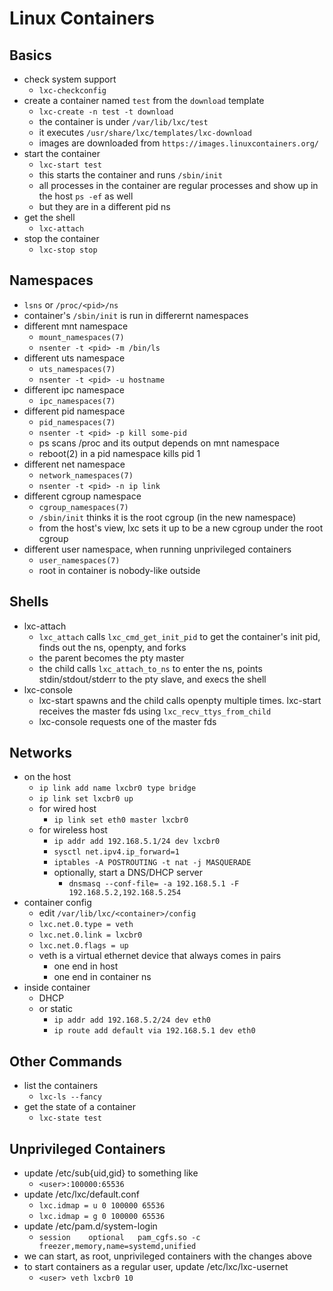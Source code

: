 Linux Containers
================

## Basics

- check system support
  - `lxc-checkconfig`
- create a container named `test` from the `download` template
  - `lxc-create -n test -t download`
  - the container is under `/var/lib/lxc/test`
  - it executes `/usr/share/lxc/templates/lxc-download`
  - images are downloaded from `https://images.linuxcontainers.org/`
- start the container
  - `lxc-start test`
  - this starts the container and runs `/sbin/init`
  - all processes in the container are regular processes and show up in the
    host `ps -ef` as well
  - but they are in a different pid ns
- get the shell
  - `lxc-attach`
- stop the container
  - `lxc-stop stop`

## Namespaces

- `lsns` or `/proc/<pid>/ns`
- container's `/sbin/init` is run in differernt namespaces
- different mnt namespace
  - `mount_namespaces(7)`
  - `nsenter -t <pid> -m /bin/ls`
- different uts namespace
  - `uts_namespaces(7)`
  - `nsenter -t <pid> -u hostname`
- different ipc namespace
  - `ipc_namespaces(7)`
- different pid namespace
  - `pid_namespaces(7)`
  - `nsenter -t <pid> -p kill some-pid`
  - ps scans /proc and its output depends on mnt namespace
  - reboot(2) in a pid namespace kills pid 1
- different net namespace
  - `network_namespaces(7)`
  - `nsenter -t <pid> -n ip link`
- different cgroup namespace
  - `cgroup_namespaces(7)`
  - `/sbin/init` thinks it is the root cgroup (in the new namespace)
  - from the host's view, lxc sets it up to be a new cgroup under the root
    cgroup
- different user namespace, when running unprivileged containers
  - `user_namespaces(7)`
  - root in container is nobody-like outside

## Shells

- lxc-attach
  - `lxc_attach` calls `lxc_cmd_get_init_pid` to get the container's init pid,
    finds out the ns, openpty, and forks
  - the parent becomes the pty master
  - the child calls `lxc_attach_to_ns` to enter the ns, points
    stdin/stdout/stderr to the pty slave, and execs the shell
- lxc-console
  - lxc-start spawns and the child calls openpty multiple times.  lxc-start
    receives the master fds using `lxc_recv_ttys_from_child`
  - lxc-console requests one of the master fds

## Networks

- on the host
  - `ip link add name lxcbr0 type bridge`
  - `ip link set lxcbr0 up`
  - for wired host
    - `ip link set eth0 master lxcbr0`
  - for wireless host
    - `ip addr add 192.168.5.1/24 dev lxcbr0`
    - `sysctl net.ipv4.ip_forward=1`
    - `iptables -A POSTROUTING -t nat -j MASQUERADE`
    - optionally, start a DNS/DHCP server
      - `dnsmasq --conf-file= -a 192.168.5.1 -F 192.168.5.2,192.168.5.254`
- container config
  - edit `/var/lib/lxc/<container>/config`
  - `lxc.net.0.type = veth`
  - `lxc.net.0.link = lxcbr0`
  - `lxc.net.0.flags = up`
  - veth is a virtual ethernet device that always comes in pairs
    - one end in host
    - one end in container ns
- inside container
  - DHCP
  - or static
    - `ip addr add 192.168.5.2/24 dev eth0`
    - `ip route add default via 192.168.5.1 dev eth0`

## Other Commands

- list the containers
  - `lxc-ls --fancy`
- get the state of a container
  - `lxc-state test`

## Unprivileged Containers

- update /etc/sub{uid,gid} to something like
  - `<user>:100000:65536`
- update /etc/lxc/default.conf
  - `lxc.idmap = u 0 100000 65536`
  - `lxc.idmap = g 0 100000 65536`
- update /etc/pam.d/system-login
  - `session    optional   pam_cgfs.so -c freezer,memory,name=systemd,unified`
- we can start, as root, unprivileged containers with the changes above
- to start containers as a regular user, update /etc/lxc/lxc-usernet
  - `<user> veth lxcbr0 10`
